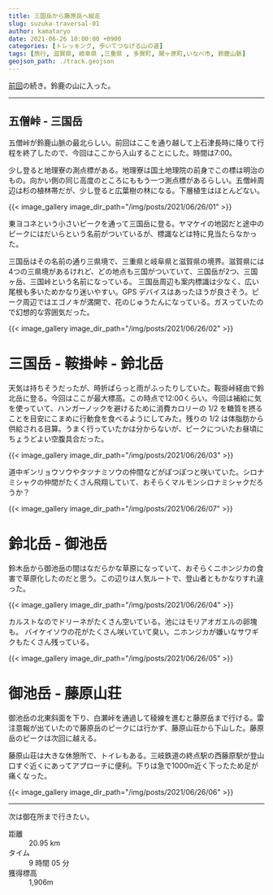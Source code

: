 ```yaml
---
title: 三国岳から藤原岳へ縦走
slug: suzuka-traversal-01
author: kamataryo
date: 2021-06-26 10:00:00 +0900
categories: [トレッキング, 歩いてつなげる山の道]
tags: [旅行, 滋賀県, 岐阜県 ,三重県 , 多賀町, 関ヶ原町,いなべ市, 鈴鹿山脈]
geojson_path: ./track.geojson
---
```


[前回](../ryozen-traversal)の続き。鈴鹿の山に入った。

---
## 五僧峠 - 三国岳

五僧峠が鈴鹿山脈の最北らしい。前回はここを通り越して上石津長時に降りて行程を終了したので、今回はここから入山することにした。時間は7:00。

少し登ると地理寮の測点標がある。地理寮は国土地理院の前身でこの標は明治のもの。向かい側の同じ高度のところにももう一つ測点標があるらしい。五僧峠周辺は杉の植林帯だが、少し登ると広葉樹の林になる。下層植生はほとんどない。

{{< image_gallery image_dir_path="/img/posts/2021/06/26/01" >}}

東ヨコネという小さいピークを通って三国岳に登る。ヤマケイの地図だと途中のピークにはだいらという名前がついているが、標識などは特に見当たらなかった。

三国岳はその名前の通り三県境で、三重県と岐阜県と滋賀県の境界。滋賀県には4つの三県境があるけれど、どの地点も三国がついていて、三国岳が2つ、三国ヶ岳、三国峠という名前になっている。
三国岳周辺も案内標識は少なく、広い尾根も多いためかなり迷いやすい。GPS デバイスはあったほうが良さそう。ピーク周辺ではエゴノキが満開で、花のじゅうたんになっている。ガスっていたので幻想的な雰囲気だった。

{{< image_gallery image_dir_path="/img/posts/2021/06/26/02" >}}

# 三国岳 - 鞍掛峠 - 鈴北岳

天気は持ちそうだったが、時折ぱらっと雨がふったりしていた。鞍掛峠経由で鈴北岳に登る。今回はここが最大標高。この時点で12:00くらい。今回は補給に気を使っていて、ハンガーノックを避けるために消費カロリーの 1/2 を糖質を摂ることを目安にこまめに行動食を食べるようにしてみた。残りの 1/2 は体脂肪から供給される目算。うまく行っていたかは分からないが、ピークについたお昼頃にちょうどよい空腹具合だった。

{{< image_gallery image_dir_path="/img/posts/2021/06/26/03" >}}

道中ギンリョウソウやタツナミソウの仲間などがぽつぽつと咲いていた。シロナミシャクの仲間がたくさん飛翔していて、おそらくマルモンシロナミシャクだろうか？

{{< image_gallery image_dir_path="/img/posts/2021/06/26/07" >}}

# 鈴北岳 - 御池岳

鈴木岳から御池岳の間はなだらかな草原になっていて、おそらくニホンジカの食害で草原化したのだと思う。この辺りは人気ルートで、登山者ともかなりすれ違った。

{{< image_gallery image_dir_path="/img/posts/2021/06/26/04" >}}

カルストなのでドリーネがたくさん空いている。池にはモリアオガエルの卵塊も。
バイケイソウの花がたくさん咲いていて臭い。ニホンジカが嫌いなサワギクもたくさん残っている。

{{< image_gallery image_dir_path="/img/posts/2021/06/26/05" >}}

# 御池岳 - 藤原山荘

御池岳の北東斜面を下り、白瀬峠を通過して稜線を進むと藤原岳まで行ける。雷注意報が出ていたので藤原岳のピークには行かず、藤原山荘から下山した。藤原岳のピークは次回に越える。

藤原山荘は大きな休憩所で、トイレもある。三岐鉄道の終点駅の西藤原駅が登山口すぐ近くにあってアプローチに便利。下りは急で1000m近く下ったため足が痛くなった。

{{< image_gallery image_dir_path="/img/posts/2021/06/26/06" >}}

---
次は御在所まで行きたい。

<dl>
<dt>距離</dt><dd>20.95 km</dd>
<dt>タイム</dt><dd> 9 時間 05 分</dd>
<dt>獲得標高</dt><dd>1,906m</dd>
</dl>
